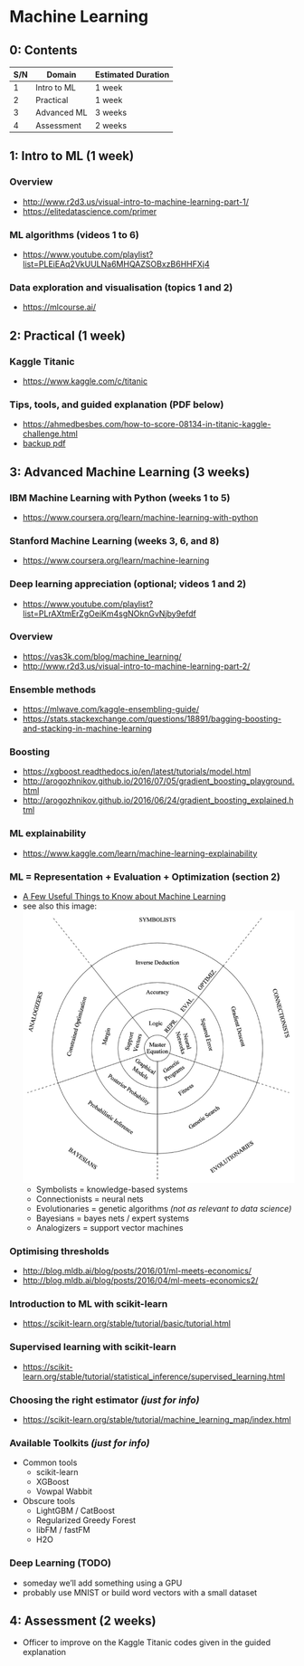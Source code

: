#   Machine Learning

##  0: Contents
| S/N | Domain      | Estimated Duration |
| --- | ----------- | ------------------ |
| 1   | Intro to ML | 1 week             |
| 2   | Practical   | 1 week             |
| 3   | Advanced ML | 3 weeks            |
| 4   | Assessment  | 2 weeks            |



##  1: Intro to ML (1 week)

### Overview
*   http://www.r2d3.us/visual-intro-to-machine-learning-part-1/
*   https://elitedatascience.com/primer


### ML algorithms (videos 1 to 6)
*   https://www.youtube.com/playlist?list=PLEiEAq2VkUULNa6MHQAZSOBxzB6HHFXj4


### Data exploration and visualisation (topics 1 and 2)
*   https://mlcourse.ai/



##  2: Practical (1 week)

### Kaggle Titanic
*   https://www.kaggle.com/c/titanic


### Tips, tools, and guided explanation (PDF below)
*   https://ahmedbesbes.com/how-to-score-08134-in-titanic-kaggle-challenge.html
*   [backup pdf](ahmedbesbes-titanic.pdf)



##  3: Advanced Machine Learning (3 weeks)

### IBM Machine Learning with Python (weeks 1 to 5)
*   https://www.coursera.org/learn/machine-learning-with-python


### Stanford Machine Learning (weeks 3, 6, and 8)
*   https://www.coursera.org/learn/machine-learning


### Deep learning appreciation (optional; videos 1 and 2)
*   https://www.youtube.com/playlist?list=PLrAXtmErZgOeiKm4sgNOknGvNjby9efdf


### Overview
*   https://vas3k.com/blog/machine_learning/
*   http://www.r2d3.us/visual-intro-to-machine-learning-part-2/


### Ensemble methods
*   https://mlwave.com/kaggle-ensembling-guide/
*   https://stats.stackexchange.com/questions/18891/bagging-boosting-and-stacking-in-machine-learning


### Boosting
*   https://xgboost.readthedocs.io/en/latest/tutorials/model.html
*   http://arogozhnikov.github.io/2016/07/05/gradient_boosting_playground.html
*   http://arogozhnikov.github.io/2016/06/24/gradient_boosting_explained.html


### ML explainability
*   https://www.kaggle.com/learn/machine-learning-explainability


### ML = Representation + Evaluation + Optimization (section 2)
*   [A Few Useful Things to Know about Machine Learning](cacm12.pdf)
*   see also this image:
    ![Representation, Evaluation, and Optimization for 5 approaches to ML](reo.png)
    *   Symbolists = knowledge-based systems
    *   Connectionists = neural nets
    *   Evolutionaries = genetic algorithms *(not as relevant to data science)*
    *   Bayesians = bayes nets / expert systems
    *   Analogizers = support vector machines


### Optimising thresholds
*   http://blog.mldb.ai/blog/posts/2016/01/ml-meets-economics/
*   http://blog.mldb.ai/blog/posts/2016/04/ml-meets-economics2/


### Introduction to ML with scikit-learn
*   https://scikit-learn.org/stable/tutorial/basic/tutorial.html


### Supervised learning with scikit-learn
*   https://scikit-learn.org/stable/tutorial/statistical_inference/supervised_learning.html


### Choosing the right estimator *(just for info)*
*   https://scikit-learn.org/stable/tutorial/machine_learning_map/index.html


### Available Toolkits *(just for info)*
*   Common tools
    *   scikit-learn
    *   XGBoost
    *   Vowpal Wabbit
*   Obscure tools
    *   LightGBM / CatBoost
    *   Regularized Greedy Forest
    *   libFM / fastFM
    *   H2O


### Deep Learning (TODO)
*   someday we’ll add something using a GPU
*   probably use MNIST or build word vectors with a small dataset



##  4: Assessment (2 weeks)
*   Officer to improve on the Kaggle Titanic codes given in the guided explanation
